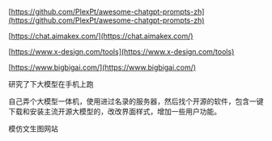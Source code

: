 [https://github.com/PlexPt/awesome-chatgpt-prompts-zh](https://github.com/PlexPt/awesome-chatgpt-prompts-zh)

[https://chat.aimakex.com/](https://chat.aimakex.com/)

[https://www.x-design.com/tools](https://www.x-design.com/tools)

[https://www.bigbigai.com/](https://www.bigbigai.com/)

研究了下大模型在手机上跑

自己弄个大模型一体机，使用进过名录的服务器，然后找个开源的软件，包含一键下载和安装主流开源大模型的，改改界面样式，增加一些用户功能。

模仿文生图网站